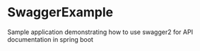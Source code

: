 # SwaggerExample

Sample application demonstrating how to use swagger2 for API documentation in spring boot
